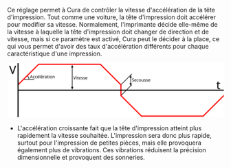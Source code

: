 Ce réglage permet à Cura de contrôler la vitesse d'accélération de la tête d'impression. Tout comme une voiture, la tête d'impression doit accélérer pour modifier sa vitesse. Normalement, l'imprimante décide elle-même de la vitesse à laquelle la tête d'impression doit changer de direction et de vitesse, mais si ce paramètre est activé, Cura peut le décider à la place, ce qui vous permet d'avoir des taux d'accélération différents pour chaque caractéristique d'une impression.

![Un graphique de la vitesse (V) dans le temps lors du déplacement d'une buse d'avant en arrière. L'accélération est la pente de la ligne lorsqu'elle démarre, s'arrête ou change de direction](../images/velocity_acceleration_jerk_fr.svg)

* L'accélération croissante fait que la tête d'impression atteint plus rapidement la vitesse souhaitée. L'impression sera donc plus rapide, surtout pour l'impression de petites pièces, mais elle provoquera également plus de vibrations. Ces vibrations réduisent la précision dimensionnelle et provoquent des sonneries.
